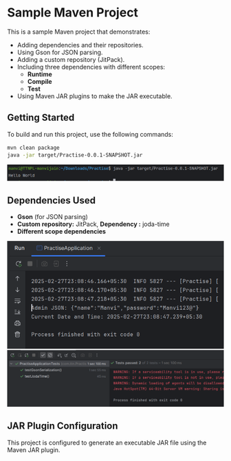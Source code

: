 # Sample Maven Project

This is a sample Maven project that demonstrates:

- Adding dependencies and their repositories.
- Using Gson for JSON parsing.
- Adding a custom repository (JitPack).
- Including three dependencies with different scopes:
  - **Runtime**
  - **Compile**
  - **Test**
- Using Maven JAR plugins to make the JAR executable.

## Getting Started

To build and run this project, use the following commands:

```sh
mvn clean package
java -jar target/Practise-0.0.1-SNAPSHOT.jar
```
![Output](Images/img.png)

## Dependencies Used

- **Gson** (for JSON parsing)
- **Custom repository:** JitPack, **Dependency :** joda-time
- **Different scope dependencies**

![Output](Images/img_1.png)
![Output](Images/img_2.png)
## JAR Plugin Configuration

This project is configured to generate an executable JAR file using the Maven JAR plugin.
